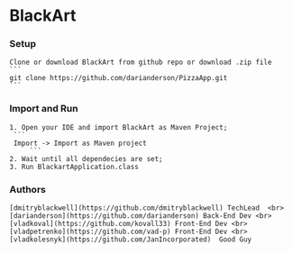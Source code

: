# BlackArt

### Setup 
    Clone or download BlackArt from github repo or download .zip file
    ```
    git clone https://github.com/darianderson/PizzaApp.git
    ``` 
   
### Import and Run
    1. Open your IDE and import BlackArt as Maven Project;
     ```
     Import -> Import as Maven project
         ```
    2. Wait until all dependecies are set;
    3. Run BlackartApplication.class


### Authors
    [dmitryblackwell](https://github.com/dmitryblackwell) TechLead  <br>
    [darianderson](https://github.com/darianderson) Back-End Dev <br>
    [vladkoval](https://github.com/kovall33) Front-End Dev <br>
    [vladpetrenko](https://github.com/vad-p) Front-End Dev <br>
    [vladkolesnyk](https://github.com/JanIncorporated)  Good Guy
